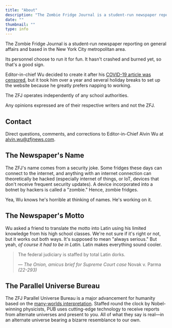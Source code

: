 ```yaml
---
title: "About"
description: "The Zombie Fridge Journal is a student-run newspaper reporting on general affairs and based in the New York City metropolitan area."
date: ""
thumbnail: ""
type: info
---
```


The Zombie Fridge Journal is a student-run newspaper reporting on general affairs and based in the New York City metropolitan area. 

Its personnel choose to run it for fun. It hasn't crashed and burned yet, so that's a good sign. 

Editor-in-chief Wu decided to create it after his [COVID-19 article was censored](https://www.zfjnews.com/jan2022censorshipincident/), but it took him over a year and several holiday breaks to set up the website because he greatly prefers napping to working.

The ZFJ operates independently of any school authorities.

Any opinions expressed are of their respective writers and not the ZFJ. 

## Contact

Direct questions, comments, and corrections to Editor-in-Chief Alvin Wu at alvin.wu@zfjnews.com. 

## The Newspaper's Name

The ZFJ's name comes from a security joke. Some fridges these days can connect to the internet, and anything with an internet connection can theoretically be hacked (especially internet of things, or IoT, devices that don't receive frequent security updates). A device incorporated into a botnet by hackers is called a "zombie." Hence, zombie fridges. 

Yea, Wu knows he's horrible at thinking of names. He's working on it. 

## The Newspaper's Motto

Wu asked a friend to translate the motto into Latin using his limited knowledge from his high school classes. We're not sure if it's right or not, but it works out both ways. It's supposed to mean "always serious." But yeah, *of course it had to be in Latin.* Latin makes everything sound cooler. 

> The federal judiciary is staffed by total Latin dorks. 
> 
> — *The Onion, amicus brief for Supreme Court case* Novak v. Parma *(22-293)*

## The Parallel Universe Bureau

The ZFJ Parallel Universe Bureau is a major advancement for humanity based on the [many-worlds interpretation](https://en.wikipedia.org/wiki/Many-worlds_interpretation). Staffed round the clock by Nobel-winning physicists, PUB uses cutting-edge technology to receive reports from alternate universes and present to you. All of what they say is real—in an alternate universe bearing a bizarre resemblance to our own.
